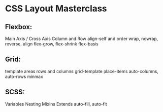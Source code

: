 # CSS Layout Masterclass

## Flexbox:

Main Axis / Cross Axis
Column and Row
align-self and order
wrap, nowrap, reverse, align
flex-grow, flex-shrink
flex-basis

## Grid:

template areas
rows and columns
grid-template
place-items
auto-columns, auto-rows
minmax

## SCSS:

Variables
Nesting
Mixins
Extends
auto-fill, auto-fit
